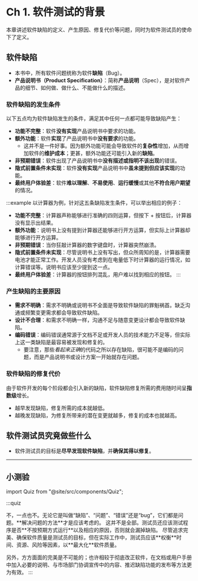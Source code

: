 # Ch 1. 软件测试的背景
本章讲述软件缺陷的定义、产生原因、修复代价等问题，同时为软件测试员的使命下了定义。

## 软件缺陷
- 本书中，所有软件问题统称为软件**缺陷**（Bug）。
- **产品说明书（Product Specification）**：简称**产品说明**（Spec），是对软件产品的细节、如何做、做什么、不能做什么的描述。

### 软件缺陷的发生条件
以下五点均为软件缺陷发生的条件，满足其中任何一点都可能导致缺陷产生：

- **功能不完整**：软件**没有实现**产品说明书中要求的功能。
- **额外功能**：软件**实现**了产品说明书中**没有要求**的功能。
  - 这并不是一件好事。因为额外功能可能会导致软件的**复杂性**增加，从而增加软件的**维护成本**；更甚，额外功能还可能引入新的**缺陷**。
- **非预期错误**：软件出现了产品说明书中**没有描述或指明不该出现**的错误。
- **隐式前置条件未实现**：软件**没有实现**产品说明书中**虽未提到但应该实现**的功能。
- **最终用户体验差**：软件**难以理解**、**不易使用**、**运行缓慢**或其他**不符合用户期望**的情况。

:::example
以计算器为例，针对这五条缺陷发生条件，可以举出相应的例子：
- **功能不完整**：计算器声称能够进行准确的四则运算，但按下 + 按钮后，计算器没有显示出结果。
- **额外功能**：说明书上没有提到计算器还能够进行开方运算，但实际上计算器却能够进行开方运算。
- **非预期错误**：当你狂敲计算器的数字键盘时，计算器突然崩溃。
- **隐式前置条件未实现**：尽管说明书上没有写出，但众所周知的是，计算器需要电池才能正常工作。开发人员没有考虑到在电量低下时计算器的运行情况，如计算错误等。说明书应该至少提到这一点。
- **最终用户体验差**：计算器的按钮排列混乱，用户难以找到相应的按钮。
:::

### 产生缺陷的主要原因
- **需求不明确**：需求不明确或说明书不全面是导致软件缺陷的罪魁祸首。缺乏沟通或频繁变更需求都会导致软件缺陷。
- **设计不合理**：和需求不明确一样，沟通不足与随意变更设计都会导致软件缺陷。
- **编码错误**：编码错误通常源于文档不足或开发人员的技术能力不足等，但实际上这一类缺陷是最容易被发现和修复的。
  - 要注意，那些*看起来正确*的代码之所以存在缺陷，很可能不是编码的问题，而是产品说明书或设计方案一开始就存在问题。

### 软件缺陷的修复代价
由于软件开发的每个阶段都会引入新的缺陷，软件缺陷修复所需的费用随时间呈**指数级**增长。

- 越早发现缺陷，修复所需的成本就越低。
- 越晚发现缺陷，为修复所带来的潜在变更就越多，修复的成本也就越高。

## 软件测试员究竟做些什么
- 软件测试员的目标是**尽早发现软件缺陷**，并**确保其得以修复**。

---

## 小测验

import Quiz from "@site/src/components/Quiz";

:::quiz
<br />

<Quiz question="判断是非：公司或开发小组用来称呼软件问题的术语很重要。">
不，一点也不。无论它是叫做“缺陷”、“问题”、“错误”还是“bug”，它们都是问题。**解决问题的方法**才是应该考虑的。
</Quiz>

<Quiz question="仅仅测试程序是否按预期方式运行有何问题？">
这并不是全部。测试员还应该测试程序是否**不按预期方式运行**以及相应的原因，否则就会漏掉缺陷。
</Quiz>

<Quiz question="判断是非：好的测试员坚持不懈地追求完美。">
尽管追求完美、确保软件质量是测试员的目标，但在实际工作中，测试员应该**权衡**时间、资源、风险等因素，以**最大化**软件质量。

另外，方方面面的完美是不可能的；也许相较于彻底改正软件，在文档或用户手册中加入必要的说明、与市场部门协调宣传中的内容、推迟缺陷功能的发布等方法更为有效。
</Quiz>
:::